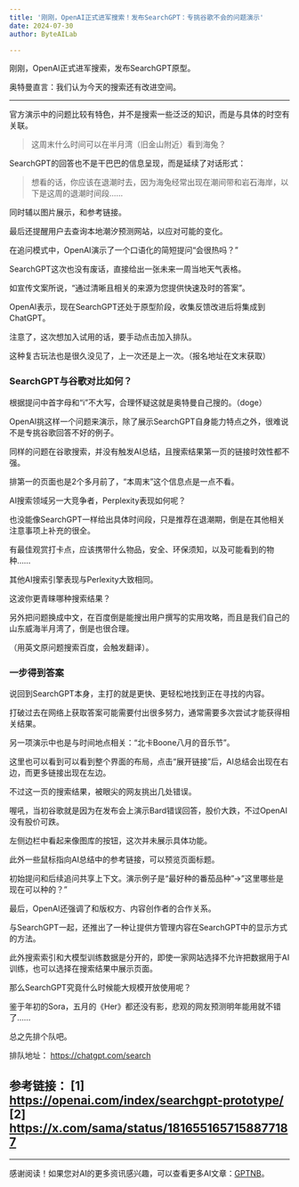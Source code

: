 ```yaml
---
title: '刚刚，OpenAI正式进军搜索！发布SearchGPT：专挑谷歌不会的问题演示'
date: 2024-07-30
author: ByteAILab

---
```


刚刚，OpenAI正式进军搜索，发布SearchGPT原型。

奥特曼直言：我们认为今天的搜索还有改进空间。

---


官方演示中的问题比较有特色，并不是搜索一些泛泛的知识，而是与具体的时空有关联。

> 这周末什么时间可以在半月湾（旧金山附近）看到海兔？

SearchGPT的回答也不是干巴巴的信息呈现，而是延续了对话形式：

> 想看的话，你应该在退潮时去，因为海兔经常出现在潮间带和岩石海岸，以下是这周的退潮时间段……

同时辅以图片展示，和参考链接。

最后还提醒用户去查询本地潮汐预测网站，以应对可能的变化。

在追问模式中，OpenAI演示了一个口语化的简短提问“会很热吗？”

SearchGPT这次也没有废话，直接给出一张未来一周当地天气表格。

如宣传文案所说，“通过清晰且相关的来源为您提供快速及时的答案”。

OpenAI表示，现在SearchGPT还处于原型阶段，收集反馈改进后将集成到ChatGPT。

注意了，这次想加入试用的话，要手动点击加入排队。

这种复古玩法也是很久没见了，上一次还是上一次。（报名地址在文末获取）

### SearchGPT与谷歌对比如何？

根据提问中首字母和“i”不大写，合理怀疑这就是奥特曼自己搜的。（doge）

OpenAI挑这样一个问题来演示，除了展示SearchGPT自身能力特点之外，很难说不是专挑谷歌回答不好的例子。

同样的问题在谷歌搜索，并没有触发AI总结，且搜索结果第一页的链接时效性都不强。

排第一的页面也是2个多月前了，“本周末”这个信息点是一点不看。

AI搜索领域另一大竞争者，Perplexity表现如何呢？

也没能像SearchGPT一样给出具体时间段，只是推荐在退潮期，倒是在其他相关注意事项上补充的很全。

有最佳观赏打卡点，应该携带什么物品，安全、环保须知，以及可能看到的物种……

其他AI搜索引擎表现与Perlexity大致相同。

这波你更青睐哪种搜索结果？

另外把问题换成中文，在百度倒是能搜出用户撰写的实用攻略，而且是我们自己的山东威海半月湾了，倒是也很合理。

（用英文原问题搜索百度，会触发翻译）。

### 一步得到答案

说回到SearchGPT本身，主打的就是更快、更轻松地找到正在寻找的内容。

打破过去在网络上获取答案可能需要付出很多努力，通常需要多次尝试才能获得相关结果。

另一项演示中也是与时间地点相关：“北卡Boone八月的音乐节”。

这里也可以看到可以看到整个界面的布局，点击“展开链接”后，AI总结会出现在右边，而更多链接出现在左边。

不过这一页的搜索结果，被眼尖的网友挑出几处错误。

喔吼，当初谷歌就是因为在发布会上演示Bard错误回答，股价大跌，不过OpenAI没有股价可跌。

左侧边栏中看起来像图库的按钮，这次并未展示具体功能。

此外一些鼠标指向AI总结中的参考链接，可以预览页面标题。

初始提问和后续追问共享上下文。演示例子是“最好种的番茄品种”→”这里哪些是现在可以种的？”

最后，OpenAI还强调了和版权方、内容创作者的合作关系。

与SearchGPT一起，还推出了一种让提供方管理内容在SearchGPT中的显示方式的方法。

此外搜索索引和大模型训练数据是分开的，即使一家网站选择不允许把数据用于AI训练，也可以选择在搜索结果中展示页面。

那么SearchGPT究竟什么时候能大规模开放使用呢？

鉴于年初的Sora，五月的《Her》都还没有影，悲观的网友预测明年能用就不错了……

总之先排个队吧。

排队地址：
https://chatgpt.com/search

参考链接：
[1] https://openai.com/index/searchgpt-prototype/
[2] https://x.com/sama/status/1816551657158877187
---
---
感谢阅读！如果您对AI的更多资讯感兴趣，可以查看更多AI文章：[GPTNB](https://gptnb.com)。